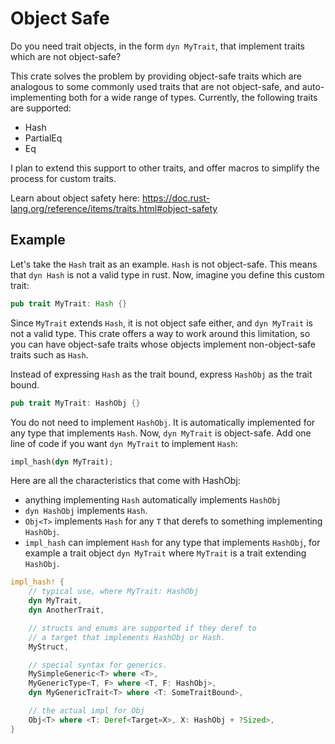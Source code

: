 # Object Safe

Do you need trait objects, in the form `dyn MyTrait`, that implement traits which are not object-safe?

This crate solves the problem by providing object-safe traits which are analogous to some commonly used traits that are not object-safe, and auto-implementing both for a wide range of types. Currently, the following traits are supported:
- Hash
- PartialEq
- Eq

I plan to extend this support to other traits, and offer macros to simplify the process for custom traits.

Learn about object safety here: https://doc.rust-lang.org/reference/items/traits.html#object-safety

## Example

Let's take the `Hash` trait as an example. `Hash` is not object-safe. This means that `dyn Hash` is not a valid type in rust. Now, imagine you define this custom trait:
```rust
pub trait MyTrait: Hash {}
```
Since `MyTrait` extends `Hash`, it is not object safe either, and `dyn MyTrait` is not a valid type. This crate offers a way to work around this limitation, so you can have object-safe traits whose objects implement non-object-safe traits such as `Hash`.

Instead of expressing `Hash` as the trait bound, express `HashObj` as the trait bound.
```rust
pub trait MyTrait: HashObj {}
```

You do not need to implement `HashObj`. It is automatically implemented for any type that implements `Hash`. Now, `dyn MyTrait` is object-safe. Add one line of code if you want `dyn MyTrait` to implement `Hash`:

```rust
impl_hash(dyn MyTrait);
```

Here are all the characteristics that come with HashObj:
- anything implementing `Hash` automatically implements `HashObj`
- `dyn HashObj` implements `Hash`.
- `Obj<T>` implements `Hash` for any `T` that derefs to something implementing `HashObj`.
- `impl_hash` can implement `Hash` for any type that implements `HashObj`, for example a trait object `dyn MyTrait` where `MyTrait` is a trait extending `HashObj`.

```rust
impl_hash! {
    // typical use, where MyTrait: HashObj
    dyn MyTrait,
    dyn AnotherTrait,

    // structs and enums are supported if they deref to
    // a target that implements HashObj or Hash.
    MyStruct,

    // special syntax for generics.
    MySimpleGeneric<T> where <T>,
    MyGenericType<T, F> where <T, F: HashObj>,
    dyn MyGenericTrait<T> where <T: SomeTraitBound>,

    // the actual impl for Obj
    Obj<T> where <T: Deref<Target=X>, X: HashObj + ?Sized>,
}
```
